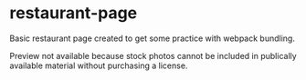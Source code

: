 # restaurant-page
Basic restaurant page created to get some practice with webpack bundling.

Preview not available because stock photos cannot be included in publically available material without purchasing a
license.